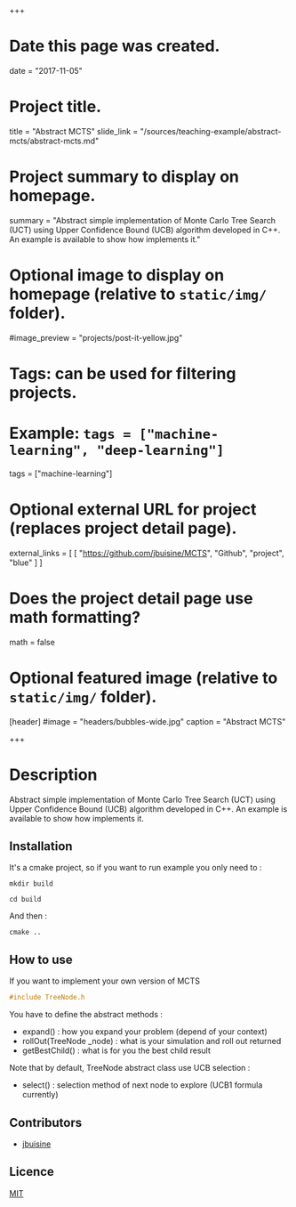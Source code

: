+++
# Date this page was created.
date = "2017-11-05"

# Project title.
title = "Abstract MCTS"
slide_link = "/sources/teaching-example/abstract-mcts/abstract-mcts.md"

# Project summary to display on homepage.
summary = "Abstract simple implementation of Monte Carlo Tree Search (UCT) using Upper Confidence Bound (UCB) algorithm developed in C++. An example is available to show how implements it."

# Optional image to display on homepage (relative to `static/img/` folder).
#image_preview = "projects/post-it-yellow.jpg"

# Tags: can be used for filtering projects.
# Example: `tags = ["machine-learning", "deep-learning"]`
tags = ["machine-learning"]

# Optional external URL for project (replaces project detail page).
external_links = [
      [
        "https://github.com/jbuisine/MCTS", "Github", "project", "blue"
      ]
    ]

# Does the project detail page use math formatting?
math = false

# Optional featured image (relative to `static/img/` folder).
[header]
#image = "headers/bubbles-wide.jpg"
caption = "Abstract MCTS"

+++


# Description

Abstract simple implementation of Monte Carlo Tree Search (UCT) using Upper Confidence Bound (UCB) algorithm developed in C++. An example is available to show how implements it.

## Installation

It's a cmake project, so if you want to run example you only need to :

```commandline
mkdir build
```

```commandline
cd build
```

And then :
```commandline
cmake ..
```

## How to use

If you want to implement your own version of MCTS
```c++
#include TreeNode.h
```

You have to define the abstract methods :
- expand() : how you expand your problem (depend of your context)
- rollOut(TreeNode _node) : what is your simulation and roll out returned
- getBestChild() : what is for you the best child result

Note that by default, TreeNode abstract class use UCB selection :
- select() : selection method of next node to explore (UCB1 formula currently)

## Contributors

* [jbuisine](https://github.com/jbuisine)

## Licence

[MIT](https://github.com/jbuisine/MCTS/blob/master/LICENSE)
